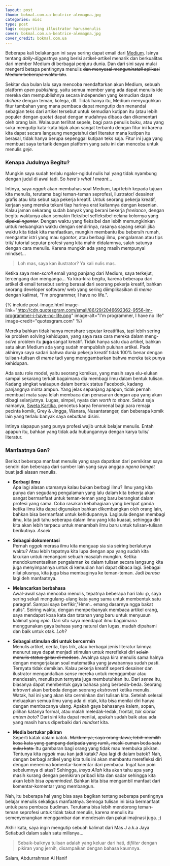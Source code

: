 ```yaml
---
layout: post
thumb: bokmal.com.ua-beatrice-alemagna.jpg
categories: misc
type: post
tags: copywriting illustrator harusmenulis
cover: bokmal.com.ua-beatrice-alemagna.jpg
cover_credit: bokmal.com.ua
---
```

Beberapa kali belakangan ini saya sering dapat email dari [Medium][medium]. Isinya tentang *daily-diggest*nya yang berisi artikel-artikel menarik dan berkualitas dari member Medium di berbagai penjuru dunia. Dan dari sini saya mulai mengerti betapa pentingnya menulis ~~dan menyesal meng*uninstall* aplikasi Medium beberapa waktu lalu~~.

Sekitar dua bulan lalu saya mencoba mendaftarkan akun Medium, sebuah platform *open publishing*, yaitu semua member yang ada dapat menulis ide mereka dan mempublishnya secara independen yang kemudian dapat di*share* dengan teman, kolega, dll. Tidak hanya itu, Medium menyuguhkan fitur tambahan yang mana pembaca dapat mengutip dan menandai sebagian teks dari artikel tersebut untuk kemudian kutipan itu (atau lebih populer dengan *quote*) dapat dengan mudahnya dibaca dan dikomentari oleh orang lain. Walaupun terlihat sepele, bagi para penulis buku, atau yang suka mengutip kata-kata bijak akan sangat terbantu dengan fitur ini karena kita dapat secara langsung mengetahui dari literatur mana kutipan itu berasal, tidak hanya berupa sepenggal kutipan teks saja. Fitur ini juga yang membuat saya tertarik dengan platform yang satu ini dan mencoba untuk menulis *geje*.

### Kenapa Judulnya Begitu?

Mungkin saya sudah terlalu ngalor-ngidul nulis hal yang tidak nyambung dengan judul di awal tadi. So *here's what I meant*...

Intinya, saya *nggak* akan membahas soal Medium, tapi lebih kepada tujuan kita menulis, terutama bagi teman-teman seprofesi, ilustrator/ desainer grafis atau kita sebut saja pekerja kreatif. Untuk seorang pekerja kreatif, kerjaan yang mereka tekuni tiap harinya erat kaitannya dengan kesenian. Kalau jaman sekarang sudah banyak yang berani bekerja *freelance*, dengan begitu waktunya akan semakin fleksibel ~~sefleksibel celana kolornya yang dipakai *ngantor*~~. Dengan waktu yang fleksibel dan lebih memungkinkan untuk meluangkan waktu dengan sendirinya, rasanya sayang sekali jika waktu kita tidak kita manfaatkan, mungkin membantu ibu bebersih rumah, mengantar istri yang mau *ngantor*, atau berbagi ilmu, pengalaman atau tips trik/ tutorial seputar profesi yang kita mahir didalamnya, salah satunya dengan cara menulis. Karena mungkin ada yang masih mempunyai mindset...

> Loh mas, saya kan ilustrator? Ya kali nulis mas.

Ketika saya men-*scroll* email yang panjang dari Medium, saya terkejut, tercengang dan menganga... Ya kira-kira begitu, karena beberapa dari artikel di email tersebut sering berasal dari seorang pekerja kreatif, bahkan seorang developer software/ web yang sering diimplikasikan di *meme* dengan kalimat, "I'm programmer, I have no life.".

<!-- ![I'm programmer, I have no life](http://cdn.quotesgram.com/small/86/29/2046692362-9556-im-programmer-i-have-no-life.png) -->

{% include post-image.html image-link="http://cdn.quotesgram.com/small/86/29/2046692362-9556-im-programmer-i-have-no-life.png" image-alt="I'm programmer, I have no life" image-credit="quotesgram.com" %}

Mereka bahkan tidak hanya menshare seputar kreatifitas, tapi lebih sering ke problem solving kehidupan, yang saya rasa cara mereka dalam meng-*solve* problem itu **juga** sangat kreatif. Tidak hanya satu dua artikel, bahkan satu akun Medium ada yang sudah mempublish puluhan artikel. Pada akhirnya saya sadari bahwa dunia pekerja kreatif tidak 100% benar dengan tulisan-tulisan di *meme* tadi yang menggambarkan bahwa mereka tak punya kehidupan.

Ada satu role model, yaitu seorang komikus, yang masih saya elu-elukan sampai sekarang terkait bagaimana dia membagi ilmu dalam bentuk tulisan. Kadang singkat walaupun dalam bentuk status Facebook, kadang panjangnya minta ampun. Yang jelas sepanjang apapun, tidak pernah membuat mata saya lelah membaca dan penasaran dengan apa yang akan dibagi selanjutnya. Lugas, simpel, nyata dan *worth to share*. Sebut saja namanya, [Sweta Kartika][sweta-kartika], pencetus karya fenomenal bagi para remaja pecinta komik, Grey & Jingga, Wanara, Nusantaranger, dan beberapa komik lain yang terlalu banyak saya sebutkan disini.

Intinya siapapun yang punya profesi wajib untuk belajar menulis. Entah apapun itu, bahkan yang tidak ada hubungannya dengan karya tulis/ literatur.

### Manfaatnya Gan?

Berikut beberapa manfaat menulis yang saya dapatkan dari pemikiran saya sendiri dan beberapa dari sumber lain yang saya anggap *ngena banget* buat jadi alasan menulis.

- **Berbagi ilmu**  
	Apa lagi alasan utamanya kalau bukan berbagi ilmu? Ilmu yang kita punya dan segudang pengalaman yang lalu dalam kita bekerja akan sangat bermanfaat untuk teman-teman yang baru berangkat dalam profesi yang sama. Coba rasakan kebahagiaan yang berlipat ganda ketika ilmu kita dapat digunakan bahkan dikembangkan oleh orang lain, bahkan bisa bermanfaat untuk kehidupannya. Lagipula dengan membagi ilmu, kita jadi tahu seberapa dalam ilmu yang kita kuasai, sehingga diri kita akan lebih terpacu untuk menambah ilmu baru untuk tulisan-tulisan berikutnya. *Aseek*

- **Sebagai dokumentasi**  
	Pernah *nggak* merasa ilmu kita menguap sia sia seiring berlalunya waktu? Atau lebih tepatnya kita lupa dengan apa yang sudah kita lakukan untuk menangani sebuah masalah mungkin. Ketika mendokumentasikan pengalaman ke dalam tulisan secara langsung kita juga menyimpannya untuk di kemudian hari dapat dibaca lagi. Sebagai nilai plusnya, kita juga bisa membaginya ke teman-teman. Jadi *berasa* lagi deh manfaatnya.

- **Melancarkan berbahasa**  
	Awal-awal saya mencoba menulis, tepatnya beberapa hari lalu :p, saya sering sekali mengulang-ulang kata yang sama untuk membentuk satu paragraf. Sampai saya berfikir,"Hmm.. emang dasarnya ngga bakat nulis". Seiring waktu, dengan memperbanyak membaca artikel orang, saya mendapat kosa kata dan tatanan yang baru untuk menyusun kalimat yang *epic*. Dari situ saya mendapat ilmu bagaimana menggunakan gaya bahasa yang natural dan lugas, mudah dipahami dan baik untuk otak. *Loh?*

- **Sebagai stimulan diri untuk bercermin**  
	Menulis artikel, cerita, tips trik, atau berbagai jenis literatur lainnya menurut saya dapat menjadi stimulan untuk merefleksi diri ~~selain menulis status galau di medsos~~. Awalnya saya kira menulis sama halnya dengan mengerjakaan soal matematika yang jawabannya sudah pasti. Ternyata tidak demikian. Kalau pekerja kreatif seperti desainer dan ilustrator mengandalkan *sense* mereka untuk menggambar atau mendesain, menulispun ternyata juga membutuhkan itu. Dari *sense* itu, biasanya dapat membentuk gaya bahasa yang berbeda-beda. Seorang *introvert* akan berbeda dengan seorang *ekstrovert* ketika menulis. Watak, hal ini yang akan kita cerminkan dari tulisan kita. Setelah selesai meluapkan semua ilmu yang ada di otak, kita bisa menilai diri hanya dengan membacanya ulang. Apakah gaya bahasanya kalem, sopan, pilihan katanya formal, atau malah meledak-ledak, frontal, *tok slorok antem boto*? Dari sini kita dapat menilai, apakah sudah baik atau ada yang masih harus diperbaiki dari *mindset* kita.

- **Media bertukar pikiran**  
	Seperti katak dalam batok. ~~Maklum ya, saya orang Jawa, lebih memilih kosa kata yang gampang daripada yang rumit, meski cuman beda satu suku kata.~~ Itu gambaran bagi orang yang tidak mau membuka pikiran. Tentunya kita *nggak* mau kan jadi katak? Apa lagi di dalam batok? Nah, dengan berbagi artikel yang kita tulis ini akan membantu merefleksi diri dengan menerima komentar-komentar dari pembaca. Ingat kan poin sebelumnya di atas? Sehingga, *insya Allah* kita akan tahu apa yang masih kurang dengan pemikiran pribadi kita dan sadar sehingga kita akan lebih bisa *openminded*. Bahkan kita bisa mengambil manfaat dari komentar-komentar yang membangun.

Nah, itu beberapa hal yang bisa saya bagikan tentang seberapa pentingnya belajar menulis sekaligus manfaatnya. Semoga tulisan ini bisa bermanfaat untuk para pembaca budiman. Terutama bisa lebih mendorong teman-teman seprofesi untuk tidak takut menulis, karena menulis itu semenyenangkan menggambar dan mendesain dan pakai imajinasi juga. ;)

Akhir kata, saya ingin mengutip sebuah kalimat dari Mas J a.k.a Jaya Setiabudi dalam salah satu milisnya...

> Sebaik-baiknya tulisan adalah yang keluar dari hati, di*filter* dengan pikiran yang jernih, disampaikan dengan bahasa kaumnya.


Salam,
Abdurrahman Al Hanif




[medium]: http://medium.com
[sweta-kartika]: http://facebook.com/sweta.kartika
